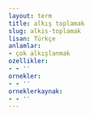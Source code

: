 ```yaml
---
layout: term
title: alkış toplamak
slug: alkis-toplamak
lisan: Türkçe
anlamlar:
- çok alkışlanmak
ozellikler:
- - ''
ornekler:
- - ''
orneklerkaynak:
- - ''
---
```

